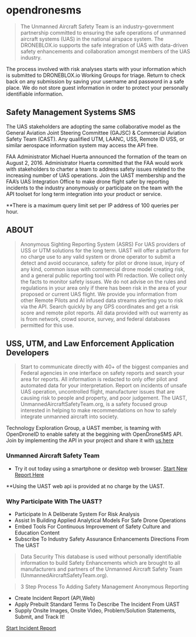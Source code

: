 # opendronesms
 
> The Unmanned Aircraft Safety Team is an industry-government partnership committed to ensuring the safe operations of unmanned aircraft systems (UAS) in the national airspace system. The DRONEBLOX.io supports the safe integration of UAS with data-driven safety enhancements and collaboration amongst members of the UAS industry.

The process involved with risk analyses starts with your information which is submitted to DRONEBLOX.io Working Groups for triage. Return to check back on any submission by saving your username and password in a safe place. We do not store guest information in order to protect your personally identifiable information.   


## Safety Management Systems SMS

The UAS stakeholders are adopting the same collaborative model as the General Aviation Joint Steering Committee (GAJSC) & Commercial Aviation Safety Team (CAST). Any qualified UTM, LAANC, USS, Remote ID USS, or similar aerospace information system may access the API free.  
 
FAA Administrator Michael Huerta announced the formation of the team on August 2, 2016. Administrator Huerta committed that the FAA would work with stakeholders to charter a team to address safety issues related to the increasing number of UAS operations. Join the UAST membership and the FAA’s UAS Integration Office to make drone flight safer by reporting incidents to the industry anonymously or participate on the team with the API toolset for long term integration into your product or service.

**There is a maximum query limit set per IP address of 100 queries per hour.

## ABOUT
>Anonymous Sighting Reporting System (ASRS) For UAS providers of USS or UTM solutions for the long term. UAST will offer a platform for no charge use to any valid system or drone operator to submit a detect and avoid occurance, safety for pilot or drone issue, injury of any kind, common issue with commercial drone model creating risk, and a general public reporting tool with PII redaction.  We collect only the facts to monitor safety issues.  We do not advise on the rules and regulations in your area only if there has been risk in the area of your proposed or current UAS flight. We provide you information from other Remote Pilots and AI infused data streams alerting you to risk via the API.  Search quickly by any GPS coordinates and get a risk score and remote pilot reports. All data provided with out warrenty as is from network, crowd source, survey, and federal databases permitted for this use.
 
##  USS, UTM, and Law Enforcement Application Developers
> Start to communicate directly with 40+ of the biggest companies and Federal agencies in one interface on safety reports and search your area for reports.  All information is redacted to only offer pilot and automated data for your interpretation.  Report on incidents of unsafe UAS operation, uncontrolled flight, manufacturer issues that are causing risk to people and property, and poor judgement.  The UAST, UnmannedAircraftSafetyTeam.org, is a safety focused group interested in helping to make recommendations on how to safely integrate unmanned aircraft into society.  

Technology Exploration Group, a UAST member, is teaming with OpenDroneID to enable safety at the beggining with OpenDroneSMS API. Join by implementing the API in your project and share it with [us here](https://chat.unmannedaircraftsafetyteam.org)


### Unmanned Aircraft Safety Team


* Try it out today using a smartphone or desktop web browser. [ Start New Report Here](https://chat.unmannedaircraftsafetyteam.com/new)


**Using the UAST web api is provided at no charge by the UAST.

### Why Participate With The UAST?
* Participate In A Deliberate System For Risk Analysis
* Assist In Building Applied Analytical Models For Safe Drone Operations
* Embed Tools For Continuous Improvement of Safety Culture and Education Content
* Subscribe To Industry Safety Assurance Enhancements Directions From The UAST


>Data Security
This database is used without personally identifiable information to build Safety Enhancements which are brought to all manufacturers and partners of the Unmanned Aircraft Safety Team (UnmannedAircraftSafetyTeam.org).

> 3 Step Process To Adding Safety Management Anonymous Reporting
*  Create Incident Report (API,Web)
*  Apply Prebuilt Standard Terms To Describe The Incident From UAST 
*  Supply Onsite Images, Onsite Video, Problem/Solution Statements, Submit, and Track It!
 
[Start Incident Report](https://chat.unmannedaircraftsafetyteam..com/new)
